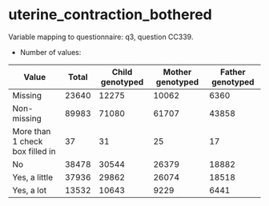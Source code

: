 # uterine_contraction_bothered
Variable mapping to questionnaire: q3, question CC339.
- Number of values:

| Value | Total | Child genotyped | Mother genotyped | Father genotyped |
| ----- | ----- | --------------- | ---------------- | ---------------- |
| Missing | 23640 | 12275 | 10062 | 6360 |
| Non-missing | 89983 | 71080 | 61707 | 43858 |
| More than 1 check box filled in | 37 | 31 | 25 |17 |
| No | 38478 | 30544 | 26379 |18882 |
| Yes, a little | 37936 | 29862 | 26074 |18518 |
| Yes, a lot | 13532 | 10643 | 9229 |6441 |



